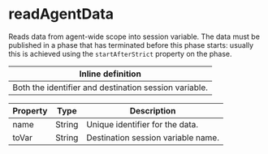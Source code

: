 # readAgentData

Reads data from agent-wide scope into session variable. The data must be published in a phase that has terminated before this phase starts: usually this is achieved using the <code>startAfterStrict</code> property on the phase.

| Inline definition |
| -------- |
| Both the identifier and destination session variable. |


| Property | Type | Description |
| ------- | ------- | -------- |
| name | String | Unique identifier for the data. |
| toVar | String | Destination session variable name. |


